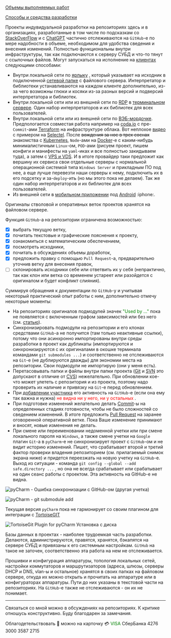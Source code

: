 [Объемы выполняемых работ](https://github.com/tsv19su254052/tsv19su254052/blob/main/Works.md)

[Способы и средства разработки](https://github.com/tsv19su254052/tsv19su254052/blob/main/Languages.md)

Проекты индувидуальной разработки на репозиториях здесь и в организациях, разработанные в том числе по подсказкам со [StackOverFlow](https://stackoverflow.com/users/15883118/tarasov-sergey "Помогает ориентироваться в огромном разнообразии библиотек и их методов на основе опыта их применения другими опытными разработчиками") и с [ChatGPT](https://openai.com/product/gpt-4 "Ищет ответы на короткие вопросы")  частично отслеживаются на `GitHub`-е по мере надобности в объеме, необходимом для удобства сведения и внесения изменений. Полностью функциональны внутри инфраструктуры, так как подключаются к серверу СУБД и что-то тянут с ссылочных файлов. Могут запускаться на исполнение на [клиентах](https://en.wikipedia.org/wiki/Client%E2%80%93server_model) следующими способами:
 - Внутри локальной сети по [ярлыку](https://sysadminwiki.ru/wiki/%D0%9C%D1%8F%D0%B3%D0%BA%D0%B8%D0%B5_%D0%B8_%D0%B6%D1%91%D1%81%D1%82%D0%BA%D0%B8%D0%B5_%D1%81%D1%81%D1%8B%D0%BB%D0%BA%D0%B8) , который указывает на исходник в подключенной [сетевой папке](https://ru.wikipedia.org/wiki/File_%28%D1%81%D1%85%D0%B5%D0%BC%D0%B0_URI%29) с файлового сервера. Интерпретатор и библиотеки устанавливаются на каждом клиенте дополнительно, из-за чего возможны глюки и косяки из-за разных версий и подверсий интерпретатора и библиотек.
 - Внутри локальной сети или из внешней сети по [RDP](https://ru.wikipedia.org/wiki/Remote_Desktop_Protocol) в [терминальном сервере](https://ru.wikipedia.org/wiki/%D0%A2%D0%B5%D1%80%D0%BC%D0%B8%D0%BD%D0%B0%D0%BB%D1%8C%D0%BD%D1%8B%D0%B9_%D1%81%D0%B5%D1%80%D0%B2%D0%B5%D1%80). Один набор интерпретаторов и их библиотек для всех пользователей.
 - Внутри локальной сети или из внешней сети по [ВЭБ-мордочке](https://en.wikipedia.org/wiki/Website "Версия для компьютера и мобильная версия"). Предпологается совместая работа например на [coda.io](https://coda.io/workspaces/ws-ga7Eabm46u/folders/fl-7OkuhzSo66?source=doc-title-bar) с пре-`Commit`-ами [Terraform](https://en.wikipedia.org/wiki/Terraform_(software)) на инфраструктуре облака. Вот неплохое [видео](https://www.youtube.com/watch?v=JC_OyWpqNSA) с примером на [Selectel](https://en.wikipedia.org/wiki/Selectel). После ~~вождения за нос в трех соснах~~ знакомства с [Kubernetes](https://en.wikipedia.org/wiki/Kubernetes), `Node`-ами на [Docker](https://en.wikipedia.org/wiki/Docker_(software))-е с каким-нибудь минималистичным `Linux`-ом, `POD`-ами (рисуем проект, пишем конфиги и манифесты на `yaml`-иках и все полностью закидываем туда), а затем с [VPS и VDS](https://www.reg.ru/vps/). И в итоге провайдер таки предложит как вершину их сервиса свои отдельные серверы с нормальной операционной системой типа `Windows Server` и прикладным ПО под нее, а еще лучше перевезти наши серверы к нему, подключить их в его подсетку и за-`deploy`-ить (но мы этого пока не делаем). Так же один набор интерпретаторов и их библиотек для всех пользователей.
 - Из внешней сети в [мобильном приложении](https://en.wikipedia.org/wiki/Mobile_app) под [Android](https://en.wikipedia.org/wiki/Android_(operating_system)) :iphone:. 

Оригиналы стволовой и оперативных веток проектов хранятся на файловом сервере.

Функция `GitHub`-а на репозитории ограничена возможностью:
 - [x] выбрать текущую ветку,
 - [x] почитать текстовые и графические пояснения к проекту,
 - [x] ознакомиться с математическим обеспечением,
 - [x] посмотреть исходники,
 - [x] почитать в обсуждениях объемы доработок,
 - [x] предложить правку с помощью `Pull Request`-а, предварительно уточнив ветку для внесения правок,
 - [ ] склонировать исходники себе или ответвить их у себя (непрактично, так как клон или ветка со временем устареет или разойдется с оригиналом и будет конфликт слияния).

Суммируя обращения к документации по `GitHub`-у и учитывая некоторый практический опыт работы с ним, дополнительно отмечу некоторые моменты:
 - На репозиториях оригиналов подмодулей значек <span style="color:Green">"Used by ..."</span> пока не появляется с включенным графом зависимостей или без него (см. [статью](https://stackoverflow.com/questions/56888176/how-to-configure-github-used-by-feature-for-java-projects)).
 - Синхронизировать подмодули на репозитории и его клонах средствами `GitHub`-а не получится (там только неактивные ссылки), потому что они асинхронно импортированы внутри среды разработки в проект как дубликаты (импортируются и синхронизируются с их оригиналами в окошке терминала командами `git submodules ...`) и соответственно не отслеживаются на `Git`-е (не дублируются дважды) для экономии места на репозитории. Свои подмодули не импортирую (они у меня есть).
 - Перетасовывать папки и файлы внутри папки проекта ([Git](https://en.wikipedia.org/wiki/Git) и [SVN](https://en.wikipedia.org/wiki/Apache_Subversion) это допускают в отличие от [CVS](https://en.wikipedia.org/wiki/Concurrent_Versions_System)) нежелательно. При обновлении кое-что может улететь с репозитория и из проекта, поэтому надо проверить их наличие и привязку на `Git`-е перед обновлением.
 - При [добавлении участника](https://stackoverflow.com/questions/7920320/adding-a-collaborator-to-my-free-github-account) его активность на `GitHub`-е (если она ему так важна и нужна) <span style="color:red;"> не видна ни у него, ни у остальных </span>.
 - При подготовке изменений желательно делать [Commit](https://en.wikipedia.org/wiki/Commit_(version_control))-ы на определенных стадиях готовности, чтобы не было сложностей со сведением изменений. В итоге предложить [Pull Request](https://docs.github.com/en/pull-requests/collaborating-with-pull-requests/proposing-changes-to-your-work-with-pull-requests/creating-a-pull-request) на заранее оговоренной оперативной ветке. Пока Ваше изменение принимают и вносят, новые изменения не делать.
 - При смене или переименовании недоменной учетки или при смене локального пароля на `Windows`, а также смене учетки на `Google` плагин `Git`-а в `pyCharm`-е не синхронизирует проект с `GitHub`-ом и не видит историю изменений. Пишет, что срабатывает второй и третий фактор проверки владения репозиторием (см. прилагаемый снимок экрана ниже) и придется переезжать на новую учетку на `GitHub`-е. Выход из ситуации - команда `git config --global --add safe.directory ...` , но она не всегда срабатывает или срабатывает на один сеанс работы с проектом. Эта активность на GitHub-е не видна.

![pyCharm - Ошибка синхронизации с GitHub-ом (другая учетка)](https://user-images.githubusercontent.com/104857185/216789558-ea500396-740e-4977-a426-22d01753f799.png)

![pyCharm - git submodule add](https://github.com/tsv19su254052/tsv19su254052/assets/104857185/239cc5e3-8c76-4c03-8629-acb14e9fef99)

<!--
```diff
+ this text is highlighted in green
- this text is highlighted in red
```

```json
   // Code for coloring
```
```html
   // Code for coloring
```
```js
   // Code for coloring
```
```css
   // Code for coloring
```
-->

Текущая версия `pyCharm` пока не гармонирует со своим плагином для интеграции с [TortoiseGIT](https://en.wikipedia.org/wiki/TortoiseGit)

![TortoiseGit Plugin for pyCharm Установка с диска](https://github.com/tsv19su254052/tsv19su254052/assets/104857185/bf1d5fb9-0a03-4da8-a15b-b7477875ea55)

Базы данных в проектах - наиболее трудоемкая часть разработки. Делаются, администрируются, правятся, хранятся, бэкапятся на сервере СУБД и привязаны к его системным настройкам. `GitHub` на такое не заточен, соответственно эта работа на нем не отслеживается.

Прошивки и конфигурация аппаратуры, топология локальных сетей, настройки коммутаторов и маршрутизаторов (адреса, шлюзы, серверы DHCP и DNS, vlan-ы и остальное) хранятся в своих папках на файловом сервере, откуда их можно открыть и прочитать на аппаратуре или в конфигураторах аппаратуры. Пути до них указаны в текстовой части на репозиториях. На `GitHub`-е также не отслеживаются - он их не понимает.

----
Связаться со мной можно в обсуждениях на репозиториях. К критике отношусь конструктивно. Буду благодарен за замечания.

Облагодетельствовать :sparkling_heart: можно на карточку :credit_card: <span style="color:Green">VISA</span> СберБанка 4276 3000 3587 2715
